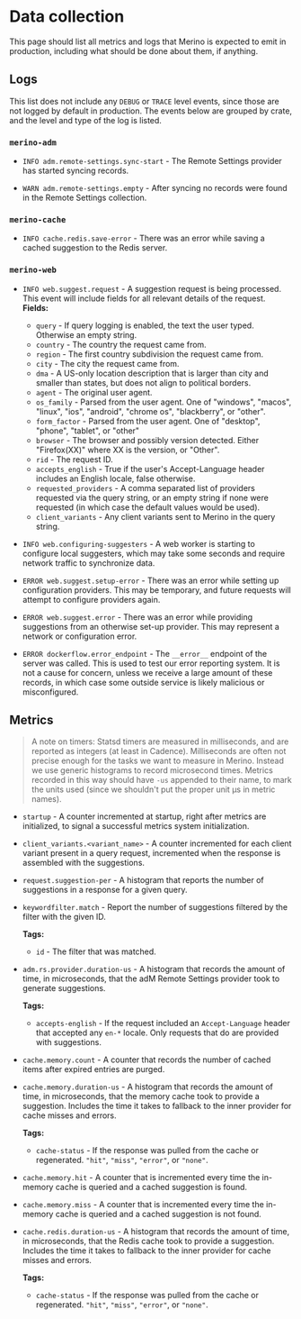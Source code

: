 # Data collection

This page should list all metrics and logs that Merino is expected to emit in
production, including what should be done about them, if anything.

## Logs

This list does not include any `DEBUG` or `TRACE` level events, since those are
not logged by default in production. The events below are grouped by crate, and
the level and type of the log is listed.

### `merino-adm`

- `INFO adm.remote-settings.sync-start` - The Remote Settings provider has
  started syncing records.

- `WARN adm.remote-settings.empty` - After syncing no records were found in the
  Remote Settings collection.

### `merino-cache`

- `INFO cache.redis.save-error` - There was an error while saving a cached
  suggestion to the Redis server.

### `merino-web`

- `INFO web.suggest.request` - A suggestion request is being processed. This
  event will include fields for all relevant details of the request. **Fields:**

  - `query` - If query logging is enabled, the text the user typed. Otherwise an
    empty string.
  - `country` - The country the request came from.
  - `region` - The first country subdivision the request came from.
  - `city` - The city the request came from.
  - `dma` - A US-only location description that is larger than city and smaller
    than states, but does not align to political borders.
  - `agent` - The original user agent.
  - `os_family` - Parsed from the user agent. One of "windows", "macos",
    "linux", "ios", "android", "chrome os", "blackberry", or "other".
  - `form_factor` - Parsed from the user agent. One of "desktop", "phone",
    "tablet", or "other"
  - `browser` - The browser and possibly version detected. Either "Firefox(XX)"
    where XX is the version, or "Other".
  - `rid` - The request ID.
  - `accepts_english` - True if the user's Accept-Language header includes an
    English locale, false otherwise.
  - `requested_providers` - A comma separated list of providers requested via
    the query string, or an empty string if none were requested (in which case
    the default values would be used).
  - `client_variants` - Any client variants sent to Merino in the query string.

- `INFO web.configuring-suggesters` - A web worker is starting to configure
  local suggesters, which may take some seconds and require network traffic to
  synchronize data.

- `ERROR web.suggest.setup-error` - There was an error while setting up
  configuration providers. This may be temporary, and future requests will
  attempt to configure providers again.

- `ERROR web.suggest.error` - There was an error while providing suggestions
  from an otherwise set-up provider. This may represent a network or
  configuration error.

- `ERROR dockerflow.error_endpoint` - The `__error__` endpoint of the server was
  called. This is used to test our error reporting system. It is not a cause for
  concern, unless we receive a large amount of these records, in which case some
  outside service is likely malicious or misconfigured.

## Metrics

> A note on timers: Statsd timers are measured in milliseconds, and are reported
> as integers (at least in Cadence). Milliseconds are often not precise enough
> for the tasks we want to measure in Merino. Instead we use generic histograms
> to record microsecond times. Metrics recorded in this way should have `-us`
> appended to their name, to mark the units used (since we shouldn't put the
> proper unit μs in metric names).

- `startup` - A counter incremented at startup, right after metrics are
  initialized, to signal a successful metrics system initialization.

- `client_variants.<variant_name>` - A counter incremented for each client
  variant present in a query request, incremented when the response is assembled
  with the suggestions.

- `request.suggestion-per` - A histogram that reports the number of suggestions
  in a response for a given query.

- `keywordfilter.match` - Report the number of suggestions filtered by the
  filter with the given ID.

  **Tags:**

  - `id` - The filter that was matched.

- `adm.rs.provider.duration-us` - A histogram that records the amount of time,
  in microseconds, that the adM Remote Settings provider took to generate
  suggestions.

  **Tags:**

  - `accepts-english` - If the request included an `Accept-Language` header that
    accepted any `en-*` locale. Only requests that do are provided with
    suggestions.

- `cache.memory.count` - A counter that records the number of cached items after
  expired entries are purged.

- `cache.memory.duration-us` - A histogram that records the amount of time, in
  microseconds, that the memory cache took to provide a suggestion. Includes the
  time it takes to fallback to the inner provider for cache misses and errors.

  **Tags:**

  - `cache-status` - If the response was pulled from the cache or regenerated.
    `"hit"`, `"miss"`, `"error"`, or `"none"`.

- `cache.memory.hit` - A counter that is incremented every time the in-memory
  cache is queried and a cached suggestion is found.

- `cache.memory.miss` - A counter that is incremented every time the in-memory
  cache is queried and a cached suggestion is not found.

- `cache.redis.duration-us` - A histogram that records the amount of time, in
  microseconds, that the Redis cache took to provide a suggestion. Includes the
  time it takes to fallback to the inner provider for cache misses and errors.

  **Tags:**

  - `cache-status` - If the response was pulled from the cache or regenerated.
    `"hit"`, `"miss"`, `"error"`, or `"none"`.
